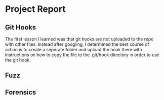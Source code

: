 # Project Report

## Git Hooks

The first lesson I learned was that git hooks are not uploaded to the repo with other files. Instead after googling, I determined the best course of action is to create a seperate folder and upload the hook there with instructions on how to copy the file to the .git/hook directory in order to use the git hook.

## Fuzz

## Forensics

